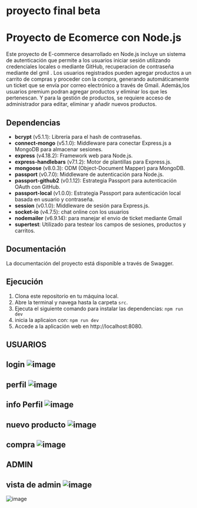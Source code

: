 # proyecto final beta 

# Proyecto de Ecomerce con Node.js

Este proyecto de E-commerce desarrollado en Node.js incluye un sistema de autenticación que permite a los usuarios iniciar sesión utilizando credenciales locales o mediante GitHub, recuperacion de contraseña mediante del gmil . Los usuarios registrados pueden agregar productos a un carrito de compras y proceder con la compra, generando automáticamente un ticket que se envía por correo electrónico a través de Gmail. Además,los usuarios premium podran agregar productos y eliminar los que les pertenescan. Y para la gestión de productos, se requiere acceso de administrador para editar, eliminar y añadir nuevos productos.

## Dependencias

- **bcrypt** (v5.1.1): Librería para el hash de contraseñas.
- **connect-mongo** (v5.1.0): Middleware para conectar Express.js a MongoDB para almacenar sesiones.
- **express** (v4.18.2): Framework web para Node.js.
- **express-handlebars** (v7.1.2): Motor de plantillas para Express.js.
- **mongoose** (v8.0.3): ODM (Object-Document Mapper) para MongoDB.
- **passport** (v0.7.0): Middleware de autenticación para Node.js.
- **passport-github2** (v0.1.12): Estrategia Passport para autenticación OAuth con GitHub.
- **passport-local** (v1.0.0): Estrategia Passport para autenticación local basada en usuario y contraseña.
- **session** (v0.1.0): Middleware de sesión para Express.js.
- **socket-io** (v4.7.5): chat online con los usuarios
- **nodemailer** (v6.9.14): para manejar el envio de ticket mediante Gmail
- **supertest**: Utilizado para testear los campos de sesiones, productos y carritos.

## Documentación

La documentación del proyecto está disponible a través de Swagger.




## Ejecución

1. Clona este repositorio en tu máquina local.
2. Abre la terminal y navega hasta la carpeta `src`.
3. Ejecuta el siguiente comando para instalar las dependencias:  `npm run dev`
4. inicia la aplicaion con: `npm run dev`
5. Accede a la aplicación web en http://localhost:8080.


## USUARIOS

## login ![image](https://github.com/user-attachments/assets/bbac4caf-25e1-4a96-8d11-c822fc77bf6f)

## perfil ![image](https://github.com/user-attachments/assets/90528ad1-44f1-4773-89fb-e9a1f30e6553)

## info Perfil ![image](https://github.com/user-attachments/assets/833db8b9-ad19-42a3-ba26-08bcde39aebe)
  
## nuevo producto ![image](https://github.com/user-attachments/assets/f4efd994-28fc-4280-be77-ed3ee0ab95eb)

## compra ![image](https://github.com/user-attachments/assets/5a4f1a83-d1f2-44fa-a986-271150c9a4ef)



## ADMIN

## vista de admin ![image](https://github.com/user-attachments/assets/a7fcc645-2bed-4086-b422-4bad6a25732e)

![image](https://github.com/user-attachments/assets/9dc57258-5220-427a-befa-d688f5de0038)
